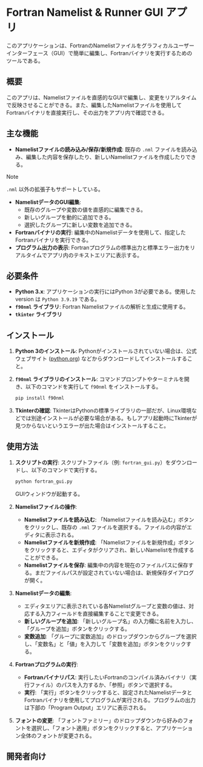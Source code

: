 # Fortran Namelist & Runner GUI アプリ

このアプリケーションは、FortranのNamelistファイルをグラフィカルユーザーインターフェース（GUI）で簡単に編集し、Fortranバイナリを実行するためのツールである。

## 概要

このアプリは、Namelistファイルを直感的なGUIで編集し、変更をリアルタイムで反映させることができる。また、編集したNamelistファイルを使用してFortranバイナリを直接実行し、その出力をアプリ内で確認できる。

## 主な機能

* **Namelistファイルの読み込み/保存/新規作成**: 既存の `.nml` ファイルを読み込み、編集した内容を保存したり、新しいNamelistファイルを作成したりできる。

>[!NOTE]
>`.nml` 以外の拡張子もサポートしている。

* **NamelistデータのGUI編集**:
    * 既存のグループや変数の値を直感的に編集できる。
    * 新しいグループを動的に追加できる。
    * 選択したグループに新しい変数を追加できる。
* **Fortranバイナリの実行**: 編集中のNamelistデータを使用して、指定したFortranバイナリを実行できる。
* **プログラム出力の表示**: Fortranプログラムの標準出力と標準エラー出力をリアルタイムでアプリ内のテキストエリアに表示する。

## 必要条件

* **Python 3.x**: アプリケーションの実行にはPython 3が必要である。使用した version は `Python 3.9.19` である。
* **`f90nml` ライブラリ**: Fortran Namelistファイルの解析と生成に使用する。
* **`tkinter` ライブラリ**

## インストール

1.  **Python 3のインストール**:
    Pythonがインストールされていない場合は、公式ウェブサイト ([python.org](https://www.python.org/)) などからダウンロードしてインストールすること。

2.  **`f90nml` ライブラリのインストール**:
    コマンドプロンプトやターミナルを開き、以下のコマンドを実行して `f90nml` をインストールする。

    ```bash
    pip install f90nml
    ```

3.  **Tkinterの確認**:
    TkinterはPythonの標準ライブラリの一部だが、Linux環境などでは別途インストールが必要な場合がある。もしアプリ起動時にTkinterが見つからないというエラーが出た場合はインストールすること。

## 使用方法

1.  **スクリプトの実行**:
    スクリプトファイル（例: `fortran_gui.py`）をダウンロードし、以下のコマンドで実行する。

    ```bash
    python fortran_gui.py
    ```

    GUIウィンドウが起動する。

2.  **Namelistファイルの操作**:
    * **Namelistファイルを読み込む**: 「Namelistファイルを読み込む」ボタンをクリックし、既存の `.nml` ファイルを選択する。ファイルの内容がエディタに表示される。
    * **Namelistファイルを新規作成**: 「Namelistファイルを新規作成」ボタンをクリックすると、エディタがクリアされ、新しいNamelistを作成することができる。
    * **Namelistファイルを保存**: 編集中の内容を現在のファイルパスに保存する。まだファイルパスが設定されていない場合は、新規保存ダイアログが開く。

3.  **Namelistデータの編集**:
    * エディタエリアに表示されている各Namelistグループと変数の値は、対応する入力フィールドを直接編集することで変更できる。
    * **新しいグループを追加**: 「新しいグループ名」の入力欄に名前を入力し、「グループを追加」ボタンをクリックする。
    * **変数追加**: 「グループに変数追加」のドロップダウンからグループを選択し、「変数名」と「値」を入力して「変数を追加」ボタンをクリックする。

4.  **Fortranプログラムの実行**:
    * **Fortranバイナリパス**: 実行したいFortranのコンパイル済みバイナリ（実行ファイル）のパスを入力するか、「参照」ボタンで選択する。
    * **実行**: 「実行」ボタンをクリックすると、設定されたNamelistデータとFortranバイナリを使用してプログラムが実行される。プログラムの出力は下部の「Program Output」エリアに表示される。

5.  **フォントの変更**:
    「フォントファミリー」のドロップダウンから好みのフォントを選択し、「フォント適用」ボタンをクリックすると、アプリケーション全体のフォントが変更される。

## 開発者向け
